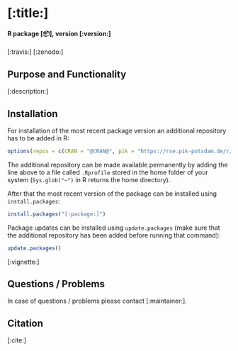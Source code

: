 # [:title:]
#### R package **[:package:]**, version **[:version:]**
[:travis:] [:zenodo:]

## Purpose and Functionality

[:description:]


## Installation

For installation of the most recent package version an additional repository has to be added in R:

```r
options(repos = c(CRAN = "@CRAN@", pik = "https://rse.pik-potsdam.de/r/packages"))
```
The additional repository can be made available permanently by adding the line above to a file called `.Rprofile` stored in the home folder of your system (`Sys.glob("~")` in R returns the home directory).

After that the most recent version of the package can be installed using `install.packages`:

```r 
install.packages("[:package:]")
```

Package updates can be installed using `update.packages` (make sure that the additional repository has been added before running that command):

```r 
update.packages()
```
[:vignette:]
## Questions / Problems

In case of questions / problems please contact [:maintainer:].

## Citation
[:cite:]

